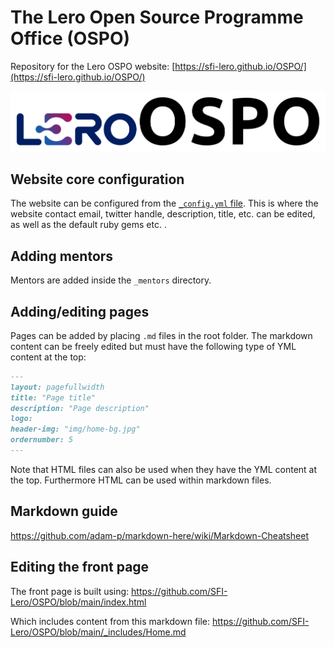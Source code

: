 # The Lero Open Source Programme Office (OSPO)
Repository for the Lero OSPO website: [https://sfi-lero.github.io/OSPO/](https://sfi-lero.github.io/OSPO/)


![](/img/logos/logo_banner.png)

## Website core configuration
The website can be configured from the [`_config.yml` file](https://github.com/SFI-Lero/OSPO/blob/main/_config.yml). This is where the website contact email, twitter handle, description, title, etc. can be edited, as well as the default ruby gems etc. .

## Adding mentors
Mentors are added inside the `_mentors` directory. 


## Adding/editing pages
Pages can be added by placing `.md` files in the root folder. The markdown content can be freely edited but must have the following type of YML content at the top:

```markdown
---
layout: pagefullwidth
title: "Page title"
description: "Page description"
logo:
header-img: "img/home-bg.jpg"
ordernumber: 5
---
```
Note that HTML files can also be used when they have the YML content at the top. Furthermore HTML can be used within markdown files. 



## Markdown guide
https://github.com/adam-p/markdown-here/wiki/Markdown-Cheatsheet



## Editing the front page
The front page is built using:
https://github.com/SFI-Lero/OSPO/blob/main/index.html

Which includes content from this markdown file:
https://github.com/SFI-Lero/OSPO/blob/main/_includes/Home.md
